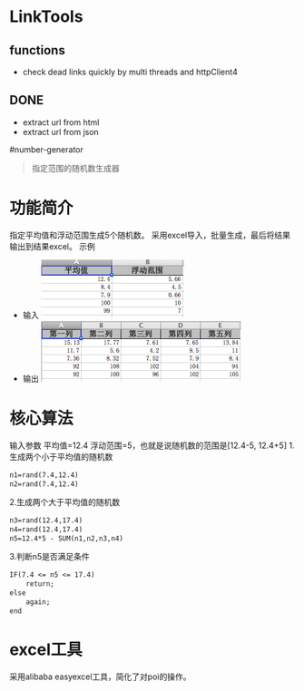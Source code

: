 # LinkTools

## functions
- check dead links quickly by multi threads and httpClient4 

## DONE
- extract url from html
- extract url from json

#number-generator
> 指定范围的随机数生成器
# 功能简介
指定平均值和浮动范围生成5个随机数。
采用excel导入，批量生成，最后将结果输出到结果excel。
示例
- 输入
![输入参数](resources/number-generator.png)
- 输出
![输出参数](resources/number-generator2.png)

# 核心算法
输入参数 平均值=12.4 浮动范围=5，也就是说随机数的范围是[12.4-5, 12.4+5]
1.生成两个小于平均值的随机数
```
n1=rand(7.4,12.4)
n2=rand(7.4,12.4)
```
2.生成两个大于平均值的随机数
```
n3=rand(12.4,17.4)
n4=rand(12.4,17.4)
n5=12.4*5 - SUM(n1,n2,n3,n4)
```
3.判断n5是否满足条件
```
IF(7.4 <= n5 <= 17.4)
    return;
else
    again;
end
```

# excel工具
采用alibaba easyexcel工具，简化了对poi的操作。


